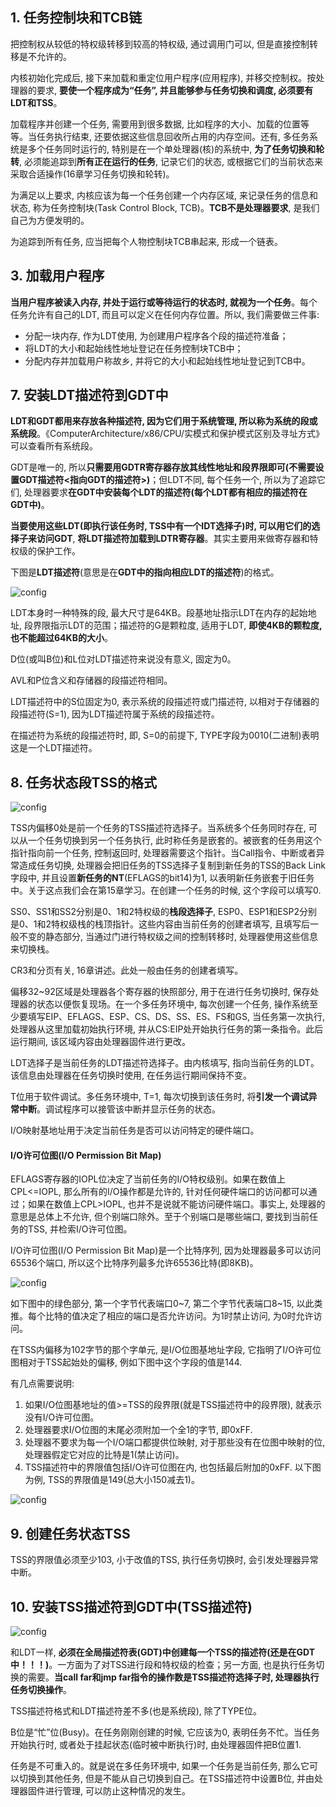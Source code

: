 ## 1. 任务控制块和TCB链

把控制权从较低的特权级转移到较高的特权级, 通过调用门可以, 但是直接控制转移是不允许的。

内核初始化完成后, 接下来加载和重定位用户程序(应用程序), 并移交控制权。按处理器的要求, **要使一个程序成为“任务”, 并且能够参与任务切换和调度, 必须要有LDT和TSS**。

加载程序并创建一个任务, 需要用到很多数据, 比如程序的大小、加载的位置等等。当任务执行结束, 还要依据这些信息回收所占用的内存空间。还有, 多任务系统是多个任务同时运行的, 特别是在一个单处理器(核)的系统中, **为了任务切换和轮转**, 必须能追踪到**所有正在运行的任务**, 记录它们的状态, 或根据它们的当前状态来采取合适操作(16章学习任务切换和轮转)。

为满足以上要求, 内核应该为每一个任务创建一个内存区域, 来记录任务的信息和状态, 称为任务控制块(Task Control Block, TCB)。**TCB不是处理器要求**, 是我们自己为方便发明的。

为追踪到所有任务, 应当把每个人物控制块TCB串起来, 形成一个链表。

## 3. 加载用户程序

**当用户程序被读入内存, 并处于运行或等待运行的状态时, 就视为一个任务**。每个任务允许有自己的LDT, 而且可以定义在任何内存位置。所以, 我们需要做三件事: 

- 分配一块内存, 作为LDT使用, 为创建用户程序各个段的描述符准备；
- 将LDT的大小和起始线性地址登记在任务控制块TCB中；
- 分配内存并加载用户称故乡, 并将它的大小和起始线性地址登记到TCB中。

## 7. 安装LDT描述符到GDT中

**LDT和GDT都用来存放各种描述符, 因为它们用于系统管理, 所以称为系统的段或系统段**。《ComputerArchitecture/x86/CPU/实模式和保护模式区别及寻址方式》可以查看所有系统段。

GDT是唯一的, 所以**只需要用GDTR寄存器存放其线性地址和段界限即可(不需要设置GDT描述符<指向GDT的描述符>)**；但LDT不同, 每个任务一个, 所以为了追踪它们, 处理器要求**在GDT中安装每个LDT的描述符(每个LDT都有相应的描述符在GDT中)**。

**当要使用这些LDT(即执行该任务时, TSS中有一个IDT选择子)**时, 可以**用它们的选择子来访问GDT**, **将LDT描述符加载到LDTR寄存器**。其实主要用来做寄存器和特权级的保护工作。

下图是**LDT描述符**(意思是在**GDT中的指向相应LDT的描述符**)的格式。

![config](images/18.png)

LDT本身时一种特殊的段, 最大尺寸是64KB。段基地址指示LDT在内存的起始地址, 段界限指示LDT的范围；描述符的G是颗粒度, 适用于LDT, **即使4KB的颗粒度, 也不能超过64KB的大小**。

D位(或叫B位)和L位对LDT描述符来说没有意义, 固定为0。

AVL和P位含义和存储器的段描述符相同。

LDT描述符中的S位固定为0, 表示系统的段描述符或门描述符, 以相对于存储器的段描述符(S=1), 因为LDT描述符属于系统的段描述符。

在描述符为系统的段描述符时, 即, S=0的前提下, TYPE字段为0010(二进制)表明这是一个LDT描述符。

## 8. 任务状态段TSS的格式

![config](images/2.png)

TSS内偏移0处是前一个任务的TSS描述符选择子。当系统多个任务同时存在, 可以从一个任务切换到另一个任务执行, 此时称任务是嵌套的。被嵌套的任务用这个指针指向前一个任务, 控制返回时, 处理器需要这个指针。当Call指令、中断或者异常造成任务切换, 处理器会把旧任务的TSS选择子复制到新任务的TSS的Back Link字段中, 并且设置**新任务的NT**(EFLAGS的bit14)为1, 以表明新任务嵌套于旧任务中。关于这点我们会在第15章学习。在创建一个任务的时候, 这个字段可以填写0.

SS0、SS1和SS2分别是0、1和2特权级的**栈段选择子**, ESP0、ESP1和ESP2分别是0、1和2特权级栈的栈顶指针。这些内容由当前任务的创建者填写, 且填写后一般不变的静态部分, 当通过门进行特权级之间的控制转移时, 处理器使用这些信息来切换栈。

CR3和分页有关, 16章讲述。此处一般由任务的创建者填写。

偏移32~92区域是处理器各个寄存器的快照部分, 用于在进行任务切换时, 保存处理器的状态以便恢复现场。在一个多任务环境中, 每次创建一个任务, 操作系统至少要填写EIP、EFLAGS、ESP、CS、DS、SS、ES、FS和GS, 当任务第一次执行, 处理器从这里加载初始执行环境, 并从CS:EIP处开始执行任务的第一条指令。此后运行期间, 该区域内容由处理器固件进行更改。

LDT选择子是当前任务的LDT描述符选择子。由内核填写, 指向当前任务的LDT。该信息由处理器在任务切换时使用, 在任务运行期间保持不变。

T位用于软件调试。多任务环境中, T=1, 每次切换到该任务时, 将**引发一个调试异常中断**。调试程序可以接管该中断并显示任务的状态。

I/O映射基地址用于决定当前任务是否可以访问特定的硬件端口。

#### I/O许可位图(I/O Permission Bit Map)

EFLAGS寄存器的IOPL位决定了当前任务的I/O特权级别。如果在数值上CPL<=IOPL, 那么所有的I/O操作都是允许的, 针对任何硬件端口的访问都可以通过；如果在数值上CPL>IOPL, 也并不是说就不能访问硬件端口。事实上, 处理器的意思是总体上不允许, 但个别端口除外。至于个别端口是哪些端口, 要找到当前任务的TSS, 并检索I/O许可位图。

I/O许可位图(I/O Permission Bit Map)是一个比特序列, 因为处理器最多可以访问65536个端口, 所以这个比特序列最多允许65536比特(即8KB)。

![config](images/21.png)

如下图中的绿色部分, 第一个字节代表端口0~7, 第二个字节代表端口8~15, 以此类推。每个比特的值决定了相应的端口是否允许访问。为1时禁止访问, 为0时允许访问。

在TSS内偏移为102字节的那个字单元, 是I/O位图基地址字段, 它指明了I/O许可位图相对于TSS起始处的偏移, 例如下图中这个字段的值是144.

有几点需要说明:  

1. 如果I/O位图基地址的值>=TSS的段界限(就是TSS描述符中的段界限), 就表示没有I/O许可位图。 
2. 处理器要求I/O位图的末尾必须附加一个全1的字节, 即0xFF. 
3. 处理器不要求为每一个I/O端口都提供位映射, 对于那些没有在位图中映射的位, 处理器假定它对应的比特是1(禁止访问)。 
4. TSS描述符中的界限值包括I/O许可位图在内, 也包括最后附加的0xFF. 以下图为例, TSS的界限值是149(总大小150减去1)。
 
![config](images/20.png)

## 9. 创建任务状态TSS

TSS的界限值必须至少103, 小于改值的TSS, 执行任务切换时, 会引发处理器异常中断。

## 10. 安装TSS描述符到GDT中(TSS描述符)

![config](images/19.png)

和LDT一样, **必须在全局描述符表(GDT)中创建每一个TSS的描述符(还是在GDT中！！！)**。一方面为了对TSS进行段和特权级的检查；另一方面, 也是执行任务切换的需要。**当call far和jmp far指令的操作数是TSS描述符选择子时, 处理器执行任务切换操作**。

TSS描述符格式和LDT描述符差不多(也是系统段), 除了TYPE位。

B位是“忙”位(Busy)。在任务刚刚创建的时候, 它应该为0, 表明任务不忙。当任务开始执行时, 或者处于挂起状态(临时被中断执行)时, 由处理器固件把B位置1.

任务是不可重入的。就是说在多任务环境中, 如果一个任务是当前任务, 那么它可以切换到其他任务, 但是不能从自己切换到自己。在TSS描述符中设置B位, 并由处理器固件进行管理, 可以防止这种情况的发生。
